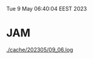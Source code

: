 Tue  9 May 06:40:04 EEST 2023
# JAM
<a href='./cache/202305/09_06.log'>./cache/202305/09_06.log</a>
